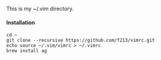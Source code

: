 This is my ~/.vim directory.

#### Installation

```
cd ~
git clone --recursive https://github.com/f213/vimrc.git
echo source ~/.vim/vimrc > ~/.vimrc
brew install ag
```
